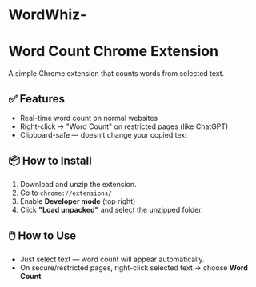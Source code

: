 # WordWhiz-
# Word Count Chrome Extension

A simple Chrome extension that counts words from selected text.

## ✅ Features
- Real-time word count on normal websites
- Right-click → "Word Count" on restricted pages (like ChatGPT)
- Clipboard-safe — doesn’t change your copied text

## 📦 How to Install
1. Download and unzip the extension.
2. Go to `chrome://extensions/`
3. Enable **Developer mode** (top right)
4. Click **"Load unpacked"** and select the unzipped folder.

## 🖱️ How to Use
- Just select text — word count will appear automatically.
- On secure/restricted pages, right-click selected text → choose **Word Count**
